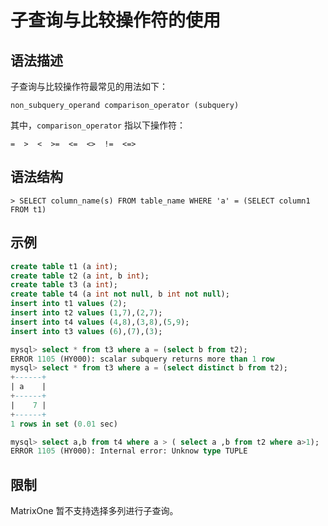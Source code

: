 # **子查询与比较操作符的使用**

## **语法描述**

子查询与比较操作符最常见的用法如下：

```
non_subquery_operand comparison_operator (subquery)
```

其中，`comparison_operator` 指以下操作符：

```
=  >  <  >=  <=  <>  !=  <=>
```

## **语法结构**

```
> SELECT column_name(s) FROM table_name WHERE 'a' = (SELECT column1 FROM t1)
```

## **示例**

```sql
create table t1 (a int);
create table t2 (a int, b int);
create table t3 (a int);
create table t4 (a int not null, b int not null);
insert into t1 values (2);
insert into t2 values (1,7),(2,7);
insert into t4 values (4,8),(3,8),(5,9);
insert into t3 values (6),(7),(3);

mysql> select * from t3 where a = (select b from t2);
ERROR 1105 (HY000): scalar subquery returns more than 1 row
mysql> select * from t3 where a = (select distinct b from t2);
+------+
| a    |
+------+
|    7 |
+------+
1 rows in set (0.01 sec)

mysql> select a,b from t4 where a > ( select a ,b from t2 where a>1);
ERROR 1105 (HY000): Internal error: Unknow type TUPLE
```

## **限制**

MatrixOne 暂不支持选择多列进行子查询。<!--0.7 all constrains of subquery docs need to remove-->
